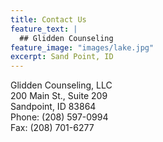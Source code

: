 ```yaml
---
title: Contact Us
feature_text: |
  ## Glidden Counseling
feature_image: "images/lake.jpg"
excerpt: Sand Point, ID
---
```


Glidden Counseling, LLC <br/>
200 Main St., Suite 209<br/>
Sandpoint, ID 83864<br/>
Phone: (208) 597-0994<br/>
Fax: (208) 701-6277<br/>
